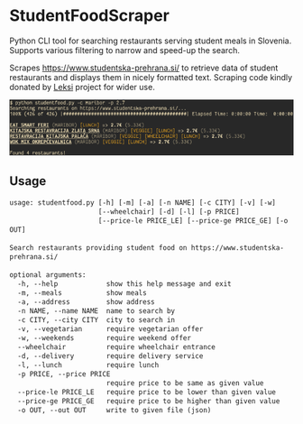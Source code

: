 # StudentFoodScraper

Python CLI tool for searching restaurants serving student meals in Slovenia. Supports various filtering to narrow and speed-up the search.

Scrapes https://www.studentska-prehrana.si/ to retrieve data of student restaurants and displays them in nicely formatted text. Scraping code kindly donated by [Leksi](https://leksi.si/) project for wider use.

![Example](https://raw.githubusercontent.com/T-13/StudentFoodScraper/master/example.png)

## Usage

```
usage: studentfood.py [-h] [-m] [-a] [-n NAME] [-c CITY] [-v] [-w]
                      [--wheelchair] [-d] [-l] [-p PRICE]
                      [--price-le PRICE_LE] [--price-ge PRICE_GE] [-o OUT]

Search restaurants providing student food on https://www.studentska-
prehrana.si/

optional arguments:
  -h, --help            show this help message and exit
  -m, --meals           show meals
  -a, --address         show address
  -n NAME, --name NAME  name to search by
  -c CITY, --city CITY  city to search in
  -v, --vegetarian      require vegetarian offer
  -w, --weekends        require weekend offer
  --wheelchair          require wheelchair entrance
  -d, --delivery        require delivery service
  -l, --lunch           require lunch
  -p PRICE, --price PRICE
                        require price to be same as given value
  --price-le PRICE_LE   require price to be lower than given value
  --price-ge PRICE_GE   require price to be higher than given value
  -o OUT, --out OUT     write to given file (json)
```

